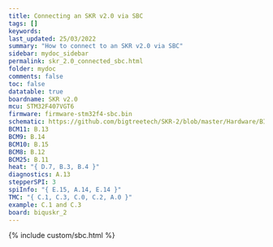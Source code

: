 ```yaml
---
title: Connecting an SKR v2.0 via SBC
tags: []
keywords: 
last_updated: 25/03/2022
summary: "How to connect to an SKR v2.0 via SBC"
sidebar: mydoc_sidebar
permalink: skr_2.0_connected_sbc.html
folder: mydoc
comments: false
toc: false
datatable: true
boardname: SKR v2.0
mcu: STM32F407VGT6
firmware: firmware-stm32f4-sbc.bin
schematic: https://github.com/bigtreetech/SKR-2/blob/master/Hardware/BIGTREETECH%20SKR%202-Pin.pdf
BCM11: B.13
BCM9: B.14
BCM10: B.15
BCM8: B.12
BCM25: B.11
heat: "{ D.7, B.3, B.4 }"
diagnostics: A.13
stepperSPI: 3
spiInfo: "{ E.15, A.14, E.14 }"
TMC: "{ C.1, C.3, C.0, C.2, A.0 }"
example: C.1 and C.3
board: biquskr_2
---
```


{% include custom/sbc.html %}